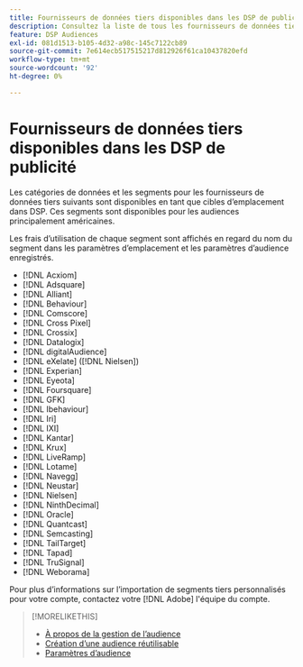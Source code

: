 ```yaml
---
title: Fournisseurs de données tiers disponibles dans les DSP de publicité
description: Consultez la liste de tous les fournisseurs de données tiers disponibles.
feature: DSP Audiences
exl-id: 081d1513-b105-4d32-a98c-145c7122cb89
source-git-commit: 7e614ecb517515217d812926f61ca10437820efd
workflow-type: tm+mt
source-wordcount: '92'
ht-degree: 0%

---
```


<!-- feature: audiences -->

# Fournisseurs de données tiers disponibles dans les DSP de publicité

Les catégories de données et les segments pour les fournisseurs de données tiers suivants sont disponibles en tant que cibles d’emplacement dans DSP. Ces segments sont disponibles pour les audiences principalement américaines.

Les frais d’utilisation de chaque segment sont affichés en regard du nom du segment dans les paramètres d’emplacement et les paramètres d’audience enregistrés.

* [!DNL Acxiom]
* [!DNL Adsquare]
* [!DNL Alliant]
* [!DNL Behaviour]
* [!DNL Comscore]
* [!DNL Cross Pixel]
* [!DNL Crossix]
* [!DNL Datalogix]
* [!DNL digitalAudience]
* [!DNL eXelate] ([!DNL Nielsen])
* [!DNL Experian]
* [!DNL Eyeota]
* [!DNL Foursquare]
* [!DNL GFK]
* [!DNL Ibehaviour]
* [!DNL Iri]
* [!DNL IXI]
* [!DNL Kantar]
* [!DNL Krux]
* [!DNL LiveRamp]
* [!DNL Lotame]
* [!DNL Navegg]
* [!DNL Neustar]
* [!DNL Nielsen]
* [!DNL NinthDecimal]
* [!DNL Oracle]
* [!DNL Quantcast]
* [!DNL Semcasting]
* [!DNL TailTarget]
* [!DNL Tapad]
* [!DNL TruSignal]
* [!DNL Weborama]

Pour plus d’informations sur l’importation de segments tiers personnalisés pour votre compte, contactez votre [!DNL Adobe] l&#39;équipe du compte.

>[!MORELIKETHIS]
>
>* [À propos de la gestion de l’audience](audience-about.md)
>* [Création d’une audience réutilisable](reusable-audience-create.md)
>* [Paramètres d’audience](audience-settings.md)

